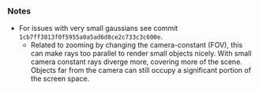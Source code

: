 



### Notes
- For issues with very small gaussians see commit ```1cb7ff3813f0f5955a0a5ad6d8ce2c733c3c600e```.
    - Related to zooming by changing the camera-constant (FOV), this can make rays too parallel to render small objects nicely. With small camera constant rays diverge more, covering more of the scene. Objects far from the camera can still occupy a significant portion of the screen space.

